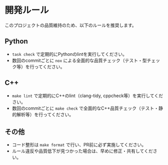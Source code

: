 # 開発ルール

このプロジェクトの品質維持のため、以下のルールを推奨します。

## Python

- `task check` で定期的にPythonのlintを実行してください。
- 数回のcommitごとに `nox` による全面的な品質チェック（テスト・型チェック等）を行ってください。

## C++

- `make lint` で定期的にC++のlint（clang-tidy, cppcheck等）を実行してください。
- 数回のcommitごとに `make check` で全面的なC++品質チェック（テスト・静的解析等）を行ってください。

## その他

- コード整形は `make format` で行い、PR前に必ず実施してください。
- ルール違反や品質低下が見つかった場合は、早めに修正・共有してください。
